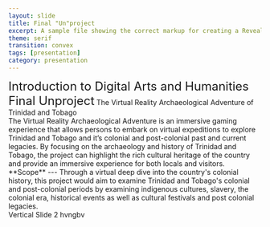 ```yaml
---
layout: slide
title: Final "Un"project
excerpt: A sample file showing the correct markup for creating a Reveal.js slide deck"
theme: serif
transition: convex
tags: [presentation]
category: presentation
---
```

<div class="reveal">
  <div class="slides">
    <section> 
       <font size="+2">Introduction to Digital Arts and Humanities Final Unproject</font>
          The Virtual Reality Archaeological Adventure of Trinidad and Tobago
    </section>
     <section>The Virtual Reality Archaeological Adventure is an immersive gaming experience that allows persons to embark on virtual expeditions to explore Trinidad and Tobago and it’s colonial and post-colonial past and current legacies. By focusing on the archaeology and history of Trinidad and Tobago, the project can highlight the rich cultural heritage of the country and provide an immersive experience for both locals and visitors. 
     </section>
        <section>
           <section>**Scope**
            ---
            Through a virtual deep dive into the country's colonial history, this project would aim to examine Trinidad and Tobago's colonial and post-colonial periods by examining indigenous cultures, slavery, the colonial era, historical events as well as cultural festivals and post colonial legacies.
           </section>
           <section>Vertical Slide 2 hvngbv</section>
        </section>
  </div>
</div>
    